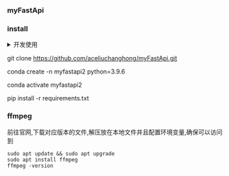 ### myFastApi

### install

<details>
<summary>开发使用</summary>
pip list --format=freeze > requirements.txt

pip install easy-media-utils --proxy=127.0.0.1:10809

pip install -r requirements.txt --proxy=127.0.0.1:10809

</details>


git clone https://github.com/aceliuchanghong/myFastApi.git

conda create -n myfastapi2 python=3.9.6

conda activate myfastapi2

pip install -r requirements.txt

### ffmpeg

前往官网,下载对应版本的文件,解压放在本地文件并且配置环境变量,确保可以访问到

```
sudo apt update && sudo apt upgrade
sudo apt install ffmpeg
ffmpeg -version
```
